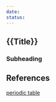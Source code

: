 ```yaml
---
date: 
status:
---
```

## {{Title}}
### Subheading


## References
[periodic table](https://www.foxxlifesciences.com/pages/periodic-table-of-elements-chart)

